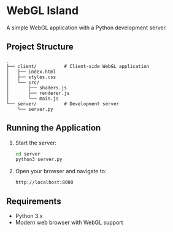 # WebGL Island

A simple WebGL application with a Python development server.

## Project Structure

```
.
├── client/          # Client-side WebGL application
│   ├── index.html
│   ├── styles.css
│   └── src/
│       ├── shaders.js
│       ├── renderer.js
│       └── main.js
└── server/          # Development server
    └── server.py
```

## Running the Application

1. Start the server:
   ```bash
   cd server
   python3 server.py
   ```

2. Open your browser and navigate to:
   ```
   http://localhost:8000
   ```

## Requirements

- Python 3.x
- Modern web browser with WebGL support
